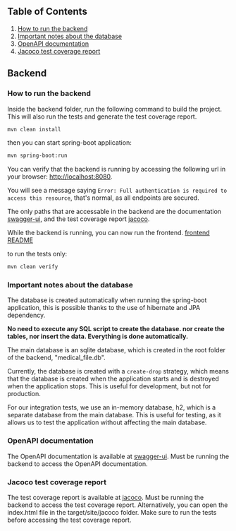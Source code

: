 ## Table of Contents

1. [How to run the backend](#how-to-run-the-backend)
2. [Important notes about the database](#important-notes-about-the-database)
3. [OpenAPI documentation](#openapi-documentation)
4. [Jacoco test coverage report](#jacoco-test-coverage-report)

## Backend

### How to run the backend

Inside the backend folder, run the following command to build the project.
This will also run the tests and generate the test coverage report.
```sh
mvn clean install
```

then you can start spring-boot application:
```sh
mvn spring-boot:run
```

You can verify that the backend is running by accessing the following url in your browser: [http://localhost:8080](http://localhost:8080).

You will see a message saying `Error: Full authentication is required to access this resource`, that's normal, as all endpoints are secured.

The only paths that are accessable in the backend are the documentation [swagger-ui](http://localhost:8080/swagger-ui/index.html), and the test coverage report [jacoco](http://localhost:8080/jacoco/index.html).

While the backend is running, you can now run the frontend. [frontend README](../frontend/README.md)

to run the tests only:
```sh
mvn clean verify
```

### Important notes about the database

The database is created automatically when running the spring-boot application, this is possible thanks to the use of hibernate and JPA dependency.

**No need to execute any SQL script to create the database. nor create the tables, nor insert the data. Everything is done automatically.**

The main database is an sqlite database, which is created in the root folder of the backend, "medical_file.db".

Currently, the database is created with a `create-drop` strategy, which means that the database is created when the application starts and is destroyed when the application stops. This is useful for development, but not for production.

For our integration tests, we use an in-memory database, h2, which is a separate database from the main database. This is useful for testing, as it allows us to test the application without affecting the main database.

### OpenAPI documentation

The OpenAPI documentation is available at [swagger-ui](http://localhost:8080/swagger-ui/index.html).
Must be running the backend to access the OpenAPI documentation.

### Jacoco test coverage report

The test coverage report is available at [jacoco](http://localhost:8080/jacoco/index.html).
Must be running the backend to access the test coverage report.
Alternatively, you can open the index.html file in the target/site/jacoco folder.
Make sure to run the tests before accessing the test coverage report.
